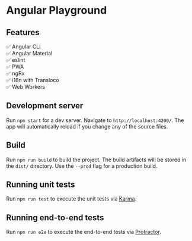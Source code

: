 # Angular Playground

## Features

✅ Angular CLI <br>
✅ Angular Material <br>
✅ eslint <br>
✅ PWA <br>
✅ ngRx <br>
✅ i18n with Transloco <br>
✅ Web Workers <br>

## Development server

Run `npm start` for a dev server. Navigate to `http://localhost:4200/`. The app will automatically reload if you change any of the source files.

## Build

Run `npm run build` to build the project. The build artifacts will be stored in the `dist/` directory. Use the `--prod` flag for a production build.

## Running unit tests

Run `npm run test` to execute the unit tests via [Karma](https://karma-runner.github.io).

## Running end-to-end tests

Run `npm run e2e` to execute the end-to-end tests via [Protractor](http://www.protractortest.org/).
